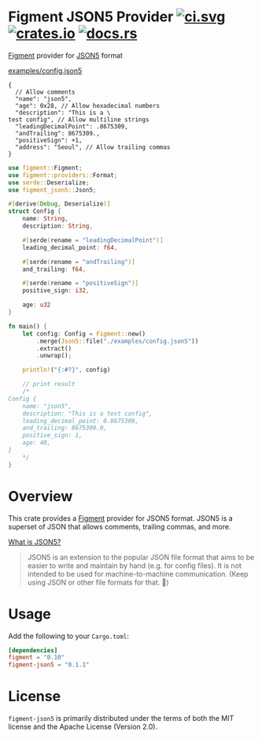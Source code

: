 # Figment JSON5 Provider [![ci.svg]][ci] [![crates.io]][crate] [![docs.rs]][docs]

[Figment](https://docs.rs/figment/latest/figment/) provider for [JSON5](https://json5.org/) format

[examples/config.json5](./examples/config.json5)

```json5
{
  // Allow comments
  "name": "json5",
  "age": 0x28, // Allow hexadecimal numbers
  "description": "This is a \
test config", // Allow multiline strings
  "leadingDecimalPoint": .8675309,
  "andTrailing": 8675309.,
  "positiveSign": +1,
  "address": "Seoul", // Allow trailing commas
}
```

```rust
use figment::Figment;
use figment::providers::Format;
use serde::Deserialize;
use figment_json5::Json5;

#[derive(Debug, Deserialize)]
struct Config {
    name: String,
    description: String,

    #[serde(rename = "leadingDecimalPoint")]
    leading_decimal_point: f64,

    #[serde(rename = "andTrailing")]
    and_trailing: f64,

    #[serde(rename = "positiveSign")]
    positive_sign: i32,

    age: u32
}

fn main() {
    let config: Config = Figment::new()
        .merge(Json5::file("./examples/config.json5"))
        .extract()
        .unwrap();

    println!("{:#?}", config)

    // print result
    /*
Config {
    name: "json5",
    description: "This is a test config",
    leading_decimal_point: 0.8675309,
    and_trailing: 8675309.0,
    positive_sign: 1,
    age: 40,
}
    */
}
```

# Overview

This crate provides a [Figment](https://docs.rs/figment/latest/figment/) provider for JSON5 format.
JSON5 is a superset of JSON that allows comments, trailing commas, and more.

[What is JSON5?](https://json5.org/)
> JSON5 is an extension to the popular JSON file format
> that aims to be easier to write and maintain by hand (e.g. for config files).
> It is not intended to be used for machine-to-machine communication. (Keep using JSON or other file formats for that.
> 🙂)

# Usage

Add the following to your `Cargo.toml`:

```toml
[dependencies]
figment = "0.10"
figment-json5 = "0.1.1"
```

# License

`figment-json5` is primarily distributed under the terms of both the MIT license and the Apache License (Version 2.0).


[crates.io]: https://img.shields.io/crates/v/figment-json5.svg

[crate]: https://crates.io/crates/figment-json5

[docs.rs]: https://docs.rs/figment-json5/badge.svg

[docs]: https://docs.rs/figment-json5

[ci.svg]: https://github.com/powerumc/figment-json5/actions/workflows/ci.yml/badge.svg

[ci]: https://github.com/powerumc/figment-json5/actions